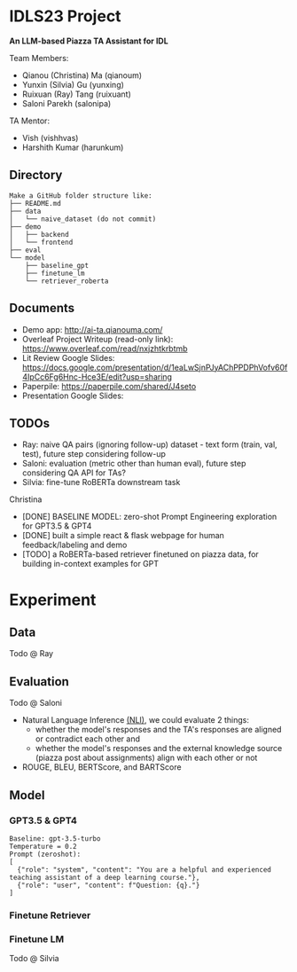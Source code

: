 # IDLS23 Project

**An LLM-based Piazza TA Assistant for IDL**

Team Members: 
* Qianou (Christina) Ma (qianoum)
* Yunxin (Silvia) Gu (yunxing)
* Ruixuan (Ray) Tang (ruixuant)
* Saloni Parekh (salonipa)

TA Mentor:
* Vish (vishhvas)
* Harshith Kumar (harunkum)

## Directory
```
Make a GitHub folder structure like:
├── README.md
├── data
│   └── naive_dataset (do not commit)
├── demo
│   ├── backend
│   └── frontend
├── eval
└── model
    ├── baseline_gpt
    ├── finetune_lm
    └── retriever_roberta
```

## Documents 
- Demo app: http://ai-ta.qianouma.com/
- Overleaf Project Writeup (read-only link): https://www.overleaf.com/read/nxjzhtkrbtmb
- Lit Review Google Slides: https://docs.google.com/presentation/d/1eaLwSjnPJyAChPPDPhVofv60f4IpCc6Fg6Hnc-Hce3E/edit?usp=sharing
- Paperpile: https://paperpile.com/shared/J4seto
- Presentation Google Slides: 

## TODOs
* Ray: naive QA pairs (ignoring follow-up) dataset - text form (train, val, test), future step considering follow-up
* Saloni: evaluation (metric other than human eval), future step considering QA API for TAs?
* Silvia: fine-tune RoBERTa downstream task

Christina
* [DONE] BASELINE MODEL: zero-shot Prompt Engineering exploration for GPT3.5 & GPT4
* [DONE] built a simple react & flask webpage for human feedback/labeling and demo
* [TODO] a RoBERTa-based retriever finetuned on piazza data, for building in-context examples for GPT


# Experiment

## Data
Todo @ Ray


## Evaluation
Todo @ Saloni
* Natural Language Inference [(NLI)](https://towardsdatascience.com/natural-language-inference-an-overview-57c0eecf6517), we could evaluate 2 things: 
  * whether the model's responses and the TA's responses are aligned or contradict each other and 
  * whether the model's responses and the external knowledge source (piazza post about assignments) align with each other or not
* ROUGE, BLEU, BERTScore, and BARTScore


## Model 

### GPT3.5 & GPT4
```
Baseline: gpt-3.5-turbo
Temperature = 0.2
Prompt (zeroshot): 
[
  {"role": "system", "content": "You are a helpful and experienced teaching assistant of a deep learning course."},
  {"role": "user", "content": f"Question: {q}."}
]
```
### Finetune Retriever

### Finetune LM
Todo @ Silvia
